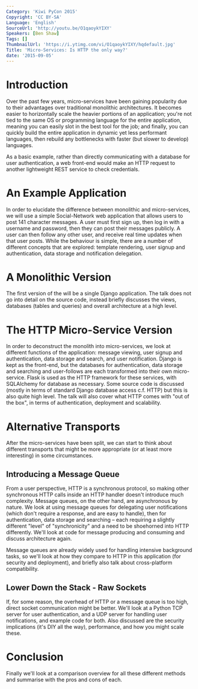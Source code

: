 ```yaml
---
Category: 'Kiwi PyCon 2015'
Copyright: 'CC BY-SA'
Language: 'English'
SourceUrl: 'http://youtu.be/O1qaoykYIXY'
Speakers: [Ben Shaw]
Tags: []
ThumbnailUrl: 'https://i.ytimg.com/vi/O1qaoykYIXY/hqdefault.jpg'
Title: 'Micro-Services: Is HTTP the only way?'
date: '2015-09-05'
---
```

Introduction
============

Over the past few years, micro-services have been gaining popularity due to their advantages over traditional monolithic architectures. It becomes easier to horizontally scale the heavier portions of an application; you're not tied to the same OS or programming language for the entire application, meaning you can easily slot in the best tool for the job; and finally, you can quickly build the entire application in dynamic yet less performant languages, then rebuild any bottlenecks with faster (but slower to develop) languages.

As a basic example, rather than directly communicating with a database for user authentication, a web front-end would make an HTTP request to another lightweight REST service to check credentials.


An Example Application
======================

In order to elucidate the difference between monolithic and micro-services, we will use a simple Social-Network web application that allows users to post 141 character messages. A user must first sign up, then log in with a username and password, then they can post their messages publicly. A user can then follow any other user, and receive real time updates when that user posts. While the behaviour is simple, there are a number of different concepts that are explored: template rendering, user signup and authentication, data storage and notification delegation.


A Monolithic Version
======================

The first version of the will be a single Django application. The talk does not go into detail on the source code, instead briefly discusses the views, databases (tables and queries) and overall architecture at a high level.


The HTTP Micro-Service Version
===============================

In order to deconstruct the monolith into micro-services, we look at different functions of the application: message viewing, user signup and authentication, data storage and search, and user notification. Django is kept as the front-end, but the databases for authentication, data storage and searching and user-follows are each transformed into their own micro-service. Flask is used as the HTTP framework for these services, with SQLAlchemy for database as necessary. Some source code is discussed (mostly in terms of standard Django database access c.f. HTTP) but this is also quite high level. The talk will also cover what HTTP comes with "out of the box", in terms of authentication, deployment and scalability.


Alternative Transports
======================

After the micro-services have been split, we can start to think about different transports that might be more appropriate (or at least more interesting) in some circumstances.


Introducing a Message Queue
---------------------------

From a user perspective, HTTP is a synchronous protocol, so making other synchronous HTTP calls inside an HTTP handler doesn't introduce much complexity. Message queues, on the other hand, are asynchronous by nature. We look at using message queues for delegating user notifications (which don't require a response, and are easy to handle), then for authentication, data storage and searching – each requiring a slightly different "level" of "synchronicity" and a need to be shoehorned into HTTP differently. We'll look at code for message producing and consuming and discuss architecture again.

Message queues are already widely used for handling intensive background tasks, so we'll look at how they compare to HTTP in this application (for security and deployment), and briefly also talk about cross-platform compatibility.


Lower Down the Stack - Raw Sockets
----------------------------------

If, for some reason, the overhead of HTTP or a message queue is too high, direct socket communication might be better. We'll look at a Python TCP server for user authentication, and a UDP server for handling user notifications, and example code for both. Also discussed are the security implications (it's DIY all the way), performance, and how you might scale these.


Conclusion
==========

Finally we'll look at a comparison overview for all these different methods and summarise with the pros and cons of each.

